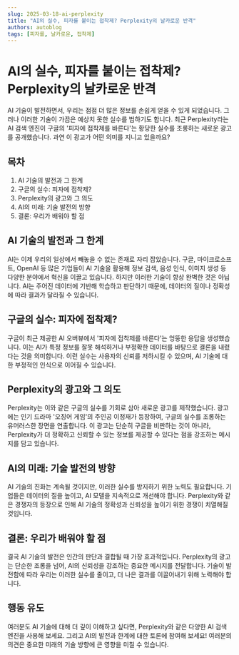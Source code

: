 ```yaml
---
slug: 2025-03-18-ai-perplexity
title: "AI의 실수, 피자를 붙이는 접착제? Perplexity의 날카로운 반격"
authors: autoblog
tags: [피자를, 날카로운, 접착제]
---
```


# AI의 실수, 피자를 붙이는 접착제? Perplexity의 날카로운 반격

AI 기술이 발전하면서, 우리는 점점 더 많은 정보를 손쉽게 얻을 수 있게 되었습니다. 그러나 이러한 기술이 가끔은 예상치 못한 실수를 범하기도 합니다. 최근 Perplexity라는 AI 검색 엔진이 구글의 '피자에 접착제를 바른다'는 황당한 실수를 조롱하는 새로운 광고를 공개했습니다. 과연 이 광고가 어떤 의미를 지니고 있을까요?

## 목차
1. AI 기술의 발전과 그 한계
2. 구글의 실수: 피자에 접착제?
3. Perplexity의 광고와 그 의도
4. AI의 미래: 기술 발전의 방향
5. 결론: 우리가 배워야 할 점

## AI 기술의 발전과 그 한계
AI는 이제 우리의 일상에서 빼놓을 수 없는 존재로 자리 잡았습니다. 구글, 마이크로소프트, OpenAI 등 많은 기업들이 AI 기술을 활용해 정보 검색, 음성 인식, 이미지 생성 등 다양한 분야에서 혁신을 이끌고 있습니다. 하지만 이러한 기술이 항상 완벽한 것은 아닙니다. AI는 주어진 데이터에 기반해 학습하고 판단하기 때문에, 데이터의 질이나 정확성에 따라 결과가 달라질 수 있습니다. 

## 구글의 실수: 피자에 접착제?
구글이 최근 제공한 AI 오버뷰에서 '피자에 접착제를 바른다'는 엉뚱한 응답을 생성했습니다. 이는 AI가 특정 정보를 잘못 해석하거나 부정확한 데이터를 바탕으로 결론을 내렸다는 것을 의미합니다. 이런 실수는 사용자의 신뢰를 저하시킬 수 있으며, AI 기술에 대한 부정적인 인식으로 이어질 수 있습니다. 

## Perplexity의 광고와 그 의도
Perplexity는 이와 같은 구글의 실수를 기회로 삼아 새로운 광고를 제작했습니다. 광고에는 인기 드라마 '오징어 게임'의 주인공 이정재가 등장하여, 구글의 실수를 조롱하는 유머러스한 장면을 연출합니다. 이 광고는 단순히 구글을 비판하는 것이 아니라, Perplexity가 더 정확하고 신뢰할 수 있는 정보를 제공할 수 있다는 점을 강조하는 메시지를 담고 있습니다. 

## AI의 미래: 기술 발전의 방향
AI 기술의 진화는 계속될 것이지만, 이러한 실수를 방지하기 위한 노력도 필요합니다. 기업들은 데이터의 질을 높이고, AI 모델을 지속적으로 개선해야 합니다. Perplexity와 같은 경쟁자의 등장으로 인해 AI 기술의 정확성과 신뢰성을 높이기 위한 경쟁이 치열해질 것입니다. 

## 결론: 우리가 배워야 할 점
결국 AI 기술의 발전은 인간의 판단과 결합될 때 가장 효과적입니다. Perplexity의 광고는 단순한 조롱을 넘어, AI의 신뢰성을 강조하는 중요한 메시지를 전달합니다. 기술이 발전함에 따라 우리는 이러한 실수를 줄이고, 더 나은 결과를 이끌어내기 위해 노력해야 합니다.

## 행동 유도
여러분도 AI 기술에 대해 더 깊이 이해하고 싶다면, Perplexity와 같은 다양한 AI 검색 엔진을 사용해 보세요. 그리고 AI의 발전과 한계에 대한 토론에 참여해 보세요! 여러분의 의견은 중요한 미래의 기술 방향에 큰 영향을 미칠 수 있습니다.
